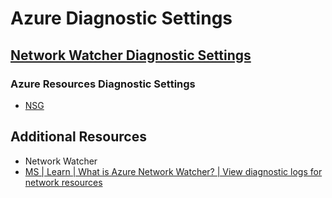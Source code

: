 # Azure Diagnostic Settings

## [Network Watcher Diagnostic Settings][1]

### Azure Resources Diagnostic Settings

- [NSG][2]

## Additional Resources

- Network Watcher
- [MS | Learn | What is Azure Network Watcher? | View diagnostic logs for network resources][1]

[1]: https://learn.microsoft.com/en-us/azure/network-watcher/network-watcher-monitoring-overview#view-diagnostic-logs-for-network-resources
[2]: ./ds-nsg.md
